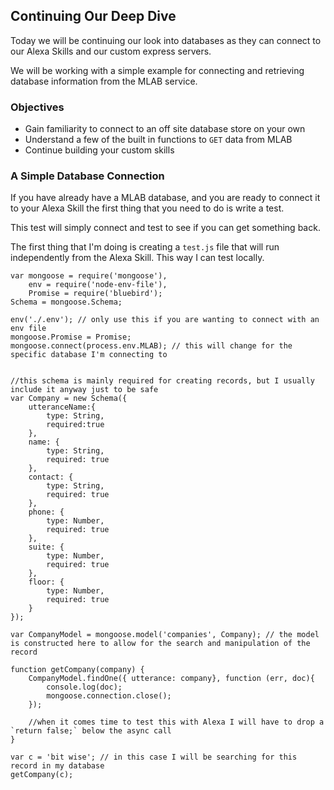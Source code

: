 ## Continuing Our Deep Dive

Today we will be continuing our look into databases as they can connect to our Alexa Skills and our custom express servers.

We will be working with a simple example for connecting and retrieving database information from the MLAB service.

### Objectives
* Gain familiarity to connect to an off site database store on your own
* Understand a few of the built in functions to `GET` data from MLAB
* Continue building your custom skills

### A Simple Database Connection

If you have already have a MLAB database, and you are ready to connect it to your Alexa Skill the first thing that 
you need to do is write a test.

This test will simply connect and test to see if you can get something back.

The first thing that I'm doing is creating a `test.js` file that will run independently from the Alexa Skill. 
This way I can test locally.

```
var mongoose = require('mongoose'),
    env = require('node-env-file'),
    Promise = require('bluebird');
Schema = mongoose.Schema;

env('./.env'); // only use this if you are wanting to connect with an env file
mongoose.Promise = Promise;
mongoose.connect(process.env.MLAB); // this will change for the specific database I'm connecting to


//this schema is mainly required for creating records, but I usually include it anyway just to be safe
var Company = new Schema({
    utteranceName:{
        type: String,
        required:true
    },
    name: {
        type: String,
        required: true
    },
    contact: {
        type: String,
        required: true
    },
    phone: {
        type: Number,
        required: true
    },
    suite: {
        type: Number,
        required: true
    },
    floor: {
        type: Number,
        required: true
    }
});

var CompanyModel = mongoose.model('companies', Company); // the model is constructed here to allow for the search and manipulation of the record

function getCompany(company) {
    CompanyModel.findOne({ utterance: company}, function (err, doc){
        console.log(doc);
        mongoose.connection.close();
    });
    
    //when it comes time to test this with Alexa I will have to drop a `return false;` below the async call
}

var c = 'bit wise'; // in this case I will be searching for this record in my database
getCompany(c);
```
